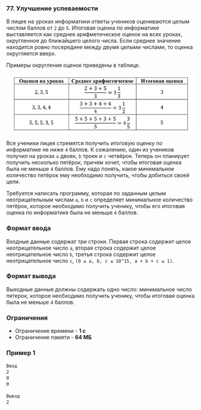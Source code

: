 ### 77. Улучшение успеваемости
В лицее на уроках информатики ответы учеников оцениваются целым числом баллов от `2` до `5`. Итоговая оценка по информатике выставляется как среднее арифметическое оценок на всех уроках, округленное до ближайшего целого числа. Если среднее значение находится ровно посередине между двумя целыми числами, то оценка округляется вверх.

Примеры округления оценок приведены в таблице.

![example](example.png)

Все ученики лицея стремятся получить итоговую оценку по информатике не ниже `4` баллов. К сожалению, один из учеников получил на уроках `a` двоек, `b` троек и `c` четвёрок. Теперь он планирует получить несколько пятёрок, причем хочет, чтобы итоговая оценка была не меньше `4` баллов. Ему надо понять, какое минимальное количество пятёрок ему необходимо получить, чтобы добиться своей цели.

Требуется написать программу, которая по заданным целым неотрицательным числам `a`, `b` и `c` определяет минимальное количество пятёрок, которое необходимо получить ученику, чтобы его итоговая оценка по информатике была не меньше `4` баллов.

### Формат ввода
Входные данные содержат три строки. Первая строка содержит целое неотрицательное число `a`, вторая строка содержит целое неотрицательное число `b`, третья строка содержит целое неотрицательное число `c`, 
`(0 ≤ a, b, c ≤ 10^15, a + b + c ≥ 1)`.

### Формат вывода
Выходные данные должны содержать одно число: минимальное число пятерок, которое необходимо получить ученику, чтобы итоговая оценка была не меньше `4` баллов.

### Ограничения
- Ограничение времени - **1 с**
- Ограничение памяти - **64 МБ**

### Пример 1
```
Ввод
2
0
0

Вывод
2
```
